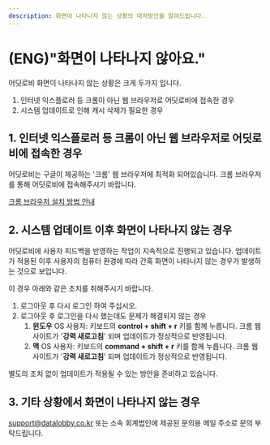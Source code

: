```yaml
---
description: 화면이 나타나지 않는 상황의 대처방안을 알려드립니다.
---
```


# \(ENG\)"화면이 나타나지 않아요."

어딧로비 화면이 나타나지 않는 상황은 크게 두가지 입니다.

1. 인터넷 익스플로러 등 크롬이 아닌 웹 브라우저로 어딧로비에 접속한 경우    
2. 시스템 업데이트로 인해 캐시 삭제가 필요한 경우    

## 1.  인터넷  익스플로러 등 크롬이 아닌 웹 브라우저로 어딧로비에 접속한 경우

어딧로비는 구글이 제공하는 '크롬' 웹 브라우저에 최적화 되어있습니다. 크롬 브라우저를 통해 어딧로비에 접속해주시기 바랍니다.

[크롬 브라우저 설치 방법 안내 ](https://github.com/datalobby/AuditLobbyUserGuide-KR/tree/993aca7456df12f5bd23917686f32391dcbd42b4/undefined-2/setup/0.-2)

## 2. 시스템 업데이트 이후 화면이 나타나지 않는 경우

어딧로비에 사용자 피드백을 반영하는 작업이 지속적으로 진행되고 있습니다. 업데이트가 적용된 이후 사용자의 컴퓨터 환경에 따라 간혹 화면이 나타나지 않는 경우가 발생하는 것으로 보입니다.

이 경우 아래와 같은 조치를 취해주시기 바랍니다.

1. 로그아웃 후 다시 로그인 하여 주십시오.
2. 로그아웃 후 로그인을 다시 했는데도 문제가 해결되지 않는 경우  
   1. **윈도우** OS 사용자: 키보드의 **control + shift + r** 키를 함께 누릅니다. 크롬 웹사이트가 '**강력 새로고침**' 되며 업데이트가 정상적으로 반영됩니다. 
   2. **맥** OS 사용자: 키보드의 **command + shift +  r** 키를 함께 누릅니다. 크롬 웹사이트가 '**강력 새로고침**' 되며 업데이트가 정상적으로 반영됩니다. 

별도의 조치 없이 업데이트가 적용될 수 있는 방안을 준비하고 있습니다.

## 3. 기타 상황에서 화면이 나타나지 않는 경우

support@datalobby.co.kr 또는 소속 회계법인에 제공된 문의용 메일 주소로 문의 부탁드립니다.

